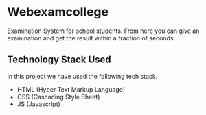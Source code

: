 # Webexamcollege

Examination System for school students. From here you can give an examination and get the result within a fraction of seconds. 

## Technology Stack Used

In this project we have used the following tech stack.
- HTML (Hyper Text Markup Language)
- CSS (Cascading Style Sheet)
- JS (Javascript)

